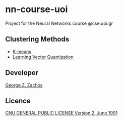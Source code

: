 # nn-course-uoi
Project for the Neural Networks course @cse.uoi.gr

## Clustering Methods
  - [K-means](clustering/kmeans/)
  - [Learning Vector Quantization](clustering/lvq/)

## Developer
[George Z. Zachos](https://gzachos.com)

## Licence
[GNU GENERAL PUBLIC LICENSE Version 2, June 1991](LICENSE)
